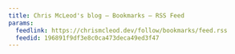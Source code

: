 ```yaml
---
title: Chris McLeod's blog — Bookmarks — RSS Feed
params:
  feedlink: https://chrismcleod.dev/follow/bookmarks/feed.rss
  feedid: 196891f9df3e8c0ca473deca49ed3f47
---
```

